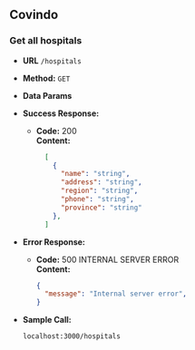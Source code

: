 **Covindo**
----

### Get all hospitals

* **URL**
  `/hospitals`

* **Method:**
  `GET`
  
* **Data Params**

* **Success Response:**

  * **Code:** 200 <br />
    **Content:** 
    ```json
      [
        {
          "name": "string",
          "address": "string",
          "region": "string",
          "phone": "string",
          "province": "string"
        },
      ]
    ```
 
* **Error Response:**

  * **Code:** 500 INTERNAL SERVER ERROR <br />
    **Content:** 
      ```json
      { 
        "message": "Internal server error", 
      }
      ```

* **Sample Call:**

  `localhost:3000/hospitals`